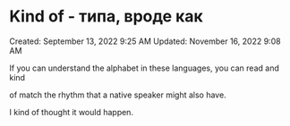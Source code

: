 # Kind of - типа, вроде как

Created: September 13, 2022 9:25 AM
Updated: November 16, 2022 9:08 AM

If you can understand the alphabet in these languages, you can read and kind

of match the rhythm that a native speaker might also have.

I kind of thought it would happen.